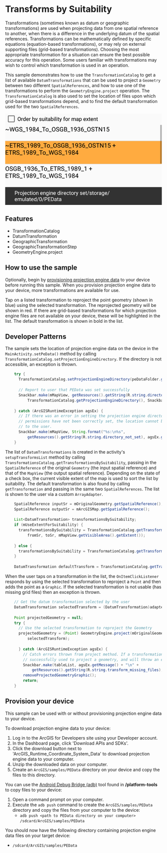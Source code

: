 # Transforms by Suitability

Transformations (sometimes known as datum or geographic transformations) are used when projecting data from one spatial reference to another, when there is a difference in the underlying datum of the spatial references. Transformations can be mathematically defined by specific equations (equation-based transformations), or may rely on external supporting files (grid-based transformations). Choosing the most appropriate transformation for a situation can ensure the best possible accuracy for this operation. Some users familiar with transformations may wish to control which transformation is used in an operation.

This sample demonstrates how to use the `TransformationCatalog` to get a list of available `DatumTransformations` that can be used to project a `Geometry` between two different `SpatialReferences`, and how to use one of the transformations to perform the `GeometryEngine.project` operation. The `TransformationCatalog` is also used to set the location of files upon which grid-based transformations depend, and to find the default transformation used for the two `SpatialReferences`.

![Transforms By Suitability App](transforms-by-suitability.png)

## Features

* TransformationCatalog
* DatumTransformation
* GeographicTransformation
* GeographicTransformationStep
* GeometryEngine.project

## How to use the sample

Optionally, begin by [provisioning projection engine data](#provision-your-device) to your device before running this sample. When you provision projection engine data to your device, more transformations are available for use.

Tap on a listed transformation to reproject the point geometry (shown in blue) using the selected transformation. The reprojected geometry will be shown in red. If there are grid-based transformations for which projection engine files are not available on your device, these will be highlighted in the list. The default transformation is shown in bold in the list.

## Developer Patterns

The sample sets the location of projection engine data on the device in the `MainActivity.setPeData()` method by calling `TransformationCatalog.setProjectionEngineDirectory`. If the directory is not accessible, an exception is thrown.

```java
    try {
      TransformationCatalog.setProjectionEngineDirectory(peDataFolder.getAbsolutePath());

      // Report to user that PEData was set successfully
      Snackbar.make(mMapView, getResources().getString(R.string.directory_set)  +
          TransformationCatalog.getProjectionEngineDirectory(), Snackbar.LENGTH_LONG).show();

    } catch (ArcGISRuntimeException agsEx) {
      // If there was an error in setting the projection engine directory, the location may not exist, or if
      // permissions have not been correctly set, the location cannot be accessed. Report the error message
      // to the user.
      Snackbar.make(mMapView, String.format("%s:\n%s",
          getResources().getString(R.string.directory_not_set), agsEx.getMessage()), Snackbar.LENGTH_LONG).show();
    }
```

The list of `DatumTransformations` is created in the activity's `setupTransformsList` method by calling `TransformationsCatalog.getTransformationsBySuitability`, passing in the `SpatialReference` of the original `Geometry` (the input spatial reference) and that of the `MapView` (the output spatial reference). Depending on the state of a check box, the current visible extent of the map is used to sort the list by suitability. The default transformation is also found by calling `getTransformation` and passing in the same two `SpatialReferences`. The list is shown to the user via a custom `ArrayAdapter`.

```java
    SpatialReference inputSr = mOriginalGeometry.getSpatialReference();
    SpatialReference outputSr = mArcGISMap.getSpatialReference();

    List<DatumTransformation> transformationsBySuitability;
    if (mUseExtentForSuitability) {
      transformationsBySuitability = TransformationCatalog.getTransformationsBySuitability(
          fromSr, toSr, mMapView.getVisibleArea().getExtent());

    } else {
      transformationsBySuitability = TransformationCatalog.getTransformationsBySuitability(inputSr, outputSr);
    }

    DatumTransformation defaultTransform = TransformationCatalog.getTransformation(inputSr, outputSr);
```

When the user taps on a transformation in the list, the `OnItemClickListener` responds by using the selected transformation to reproject a `Point` and then adds the point as a `Graphic`. If the selected transformation is not usable (has missing grid files) then an exception is thrown.

```java
    // Get the datum transformation selected by the user
    DatumTransformation selectedTransform = (DatumTransformation)adapterView.getAdapter().getItem(i);

    Point projectedGeometry = null;
    try {
      // Use the selected transformation to reproject the Geometry
      projectedGeometry = (Point) GeometryEngine.project(mOriginalGeometry, mMapView.getSpatialReference(),
          selectedTransform);

      } catch (ArcGISRuntimeException agsEx) {
        // Catch errors thrown from project method. If a transformation is missing grid files, then it cannot be
        // successfully used to project a geometry, and will throw an exception.
        Snackbar.make(tableList, agsEx.getMessage() + "\n" +
            getResources().getString(R.string.transform_missing_files), Snackbar.LENGTH_LONG).show();
        removeProjectedGeometryGraphic();
        return;
    }
```


## Provision your device

This sample can be used with or without provisioning projection engine data to your device.

To download projection engine data to your device:
1. Log in to the ArcGIS for Developers site using your Developer account.
2. In the Dashboard page, click 'Download APIs and SDKs'.
3. Click the download button next to 'ArcGIS_Runtime_Coordinate_System_Data' to download projection engine data to your computer.
4. Unzip the downloaded data on your computer.
3. Create an `ArcGIS/samples/PEData` directory on your device and copy the files to this directory.

You can use the [Android Debug Bridge (adb)](https://developer.android.com/guide/developing/tools/adb.html) tool found in **<sdk-dir>/platform-tools** to copy files to your device:
1. Open a command prompt on your computer.
2. Execute the `adb push` command to create the `ArcGIS/samples/PEData` directory and copy the files from your computer to the device:
	* `adb push <path to PEData directory on your computer> /sdcard/ArcGIS/samples/PEData`

You should now have the following directory containing projection engine data files on your target device:
  * `/sdcard/ArcGIS/samples/PEData`
